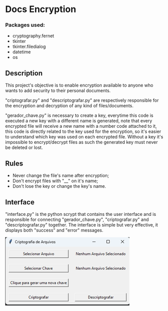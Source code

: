 # Docs Encryption

### Packages used:

+ cryptography.fernet
+ tkinter
+ tkinter.filedialog
+ datetime
+ os

## Description

<p>This project's objective is to enable encryption available to anyone who wants to add
security to their personal documents.</p>

<p>"criptografar.py" and "descriptografar.py" are respectively responsible for the encryption
and decryption of any kind of files/documents.</p>

<p>"gerador_chave.py" is necessary to create a key, everytime this code is executed a new key
with a different name is generated, note that every encrypted file will receive a new name
with a number code attached to it, this code is directly related to the key used for the encryption,
so it's easier to understand which key was used on each encrypted file. Without a key it's
impossible to encrypt/decrypt files as such the generated key must never be deleted or lost.</p>

## Rules

+ Never change the file's name after encryption;
+ Don't encrypt files with "__" on it's name;
+ Don't lose the key or change the key's name.

## Interface

<p>"interface.py" is the python scrypt that contains the user interface and is responsible for
connecting "gerador_chave.py", "criptografar.py" and "descriptografar.py" together. The interface
is simple but very effective, it displays both "success" and "error" messages.</p>

![img.png](img.png)